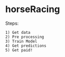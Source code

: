 # horseRacing

Steps:

	1) Get data
	2) Pre processing
	3) Train Model
	4) Get predictions
	5) Get paid!
